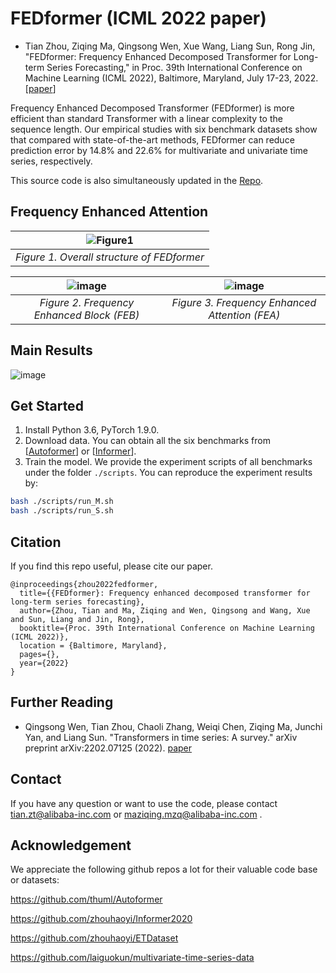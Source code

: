 # FEDformer (ICML 2022 paper)

* Tian Zhou, Ziqing Ma, Qingsong Wen, Xue Wang, Liang Sun, Rong Jin, "FEDformer: Frequency Enhanced Decomposed Transformer for Long-term Series Forecasting," in Proc. 39th International Conference on Machine Learning (ICML 2022), Baltimore, Maryland, July 17-23, 2022. [[paper](https://arxiv.org/abs/2201.12740)]

Frequency Enhanced Decomposed
Transformer (FEDformer) is more efficient than
standard Transformer with a linear complexity
to the sequence length. Our empirical studies with six benchmark datasets show that compared
with state-of-the-art methods, FEDformer can
reduce prediction error by 14.8% and 22.6%
for multivariate and univariate time series,
respectively.

This source code is also simultaneously updated in the [Repo](https://github.com/MAZiqing/FEDformer).

## Frequency Enhanced Attention
|![Figure1](https://user-images.githubusercontent.com/44238026/171341166-5df0e915-d876-481b-9fbe-afdb2dc47507.png)|
|:--:| 
| *Figure 1. Overall structure of FEDformer* |

|![image](https://user-images.githubusercontent.com/44238026/171343471-7dd079f3-8e0e-442b-acc1-d406d4a3d86a.png) | ![image](https://user-images.githubusercontent.com/44238026/171343510-a203a1a1-db78-4084-8c36-62aa0c6c7ffe.png)
|:--:|:--:|
| *Figure 2. Frequency Enhanced Block (FEB)* | *Figure 3. Frequency Enhanced Attention (FEA)* |


## Main Results
![image](https://user-images.githubusercontent.com/44238026/171345192-e7440898-4019-4051-86e0-681d1a28d630.png)


## Get Started

1. Install Python 3.6, PyTorch 1.9.0.
2. Download data. You can obtain all the six benchmarks from [[Autoformer](https://github.com/thuml/Autoformer)] or [[Informer](https://github.com/zhouhaoyi/Informer2020)].
3. Train the model. We provide the experiment scripts of all benchmarks under the folder `./scripts`. You can reproduce the experiment results by:

```bash
bash ./scripts/run_M.sh
bash ./scripts/run_S.sh
```


## Citation

If you find this repo useful, please cite our paper. 

```
@inproceedings{zhou2022fedformer,
  title={{FEDformer}: Frequency enhanced decomposed transformer for long-term series forecasting},
  author={Zhou, Tian and Ma, Ziqing and Wen, Qingsong and Wang, Xue and Sun, Liang and Jin, Rong},
  booktitle={Proc. 39th International Conference on Machine Learning (ICML 2022)},
  location = {Baltimore, Maryland},
  pages={},
  year={2022}
}
```

## Further Reading
* Qingsong Wen, Tian Zhou, Chaoli Zhang, Weiqi Chen, Ziqing Ma, Junchi Yan, and Liang Sun. "Transformers in time series: A survey." arXiv preprint arXiv:2202.07125 (2022). [paper](https://arxiv.org/abs/2202.07125)


## Contact

If you have any question or want to use the code, please contact tian.zt@alibaba-inc.com or maziqing.mzq@alibaba-inc.com .

## Acknowledgement

We appreciate the following github repos a lot for their valuable code base or datasets:

https://github.com/thuml/Autoformer

https://github.com/zhouhaoyi/Informer2020

https://github.com/zhouhaoyi/ETDataset

https://github.com/laiguokun/multivariate-time-series-data

